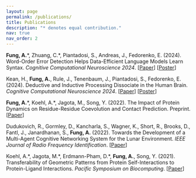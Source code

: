 ```yaml
---
layout: page
permalink: /publications/
title: Publications
description: "* denotes equal contribution."
nav: true
nav_order: 2
---
```


<!-- _pages/publications.md -->

**Fung, A.**\*, Zhuang, C.\*, Piantadosi, S., Andreas, J., Fedorenko, E. (2024). Word-Order Error Detection Helps Data-Efficient Language Models Learn Syntax. *Cognitive Computational Neuroscience 2024*. \[[Paper](/assets/pdf/fung2024wordorder.pdf)\] \[[Poster](/assets/pdf/fung2024wordorder_poster.pdf)\]

Kean, H., **Fung, A.**, Rule, J., Tenenbaum, J., Piantadosi, S., Fedorenko, E. (2024). Deductive and Inductive Processing Dissociate in the Human Brain. *Cognitive Computational Neuroscience 2024*. \[[Paper](/assets/pdf/kean2024deductiveinductive.pdf)\] \[[Poster](/assets/pdf/kean2024deductiveinductive_poster.pdf)\]

**Fung, A.**\*, Koehl, A.\*, Jagota, M., Song, Y. (2022). The Impact of Protein Dynamics on Residue-Residue Coevolution and Contact Prediction. Preprint. \[[Paper](/assets/pdf/fung2022dynamiccontacts.pdf)\]

Dudukovich, R., Gormley, D., Kancharla, S., Wagner, K., Short, R., Brooks, D., Fantl, J., Janardhanan, S., **Fung, A.** (2022). Towards the Development of a Multi-Agent Cognitive Networking System for the Lunar Environment. *IEEE Journal of Radio Frequency Identification*. \[[Paper](/assets/pdf/dudukovich2022cognitivenetworking.pdf)\]

Koehl, A.\*, Jagota, M.\*, Erdmann-Pham, D.\*, **Fung, A.**, Song, Y. (2021). Transferability of Geometric Patterns from Protein Self-Interactions to Protein-Ligand Interactions. *Pacific Symposium on Biocomputing*. \[[Paper](/assets/pdf/koehl2022vdms.pdf)\]
